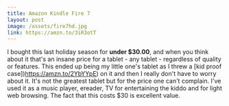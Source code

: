 ```yaml
---
title: Amazon Kindle Fire 7
layout: post
image: /assets/fire7hd.jpg
link: https://amzn.to/3iR3otT
---
```


I bought this last holiday season for **under $30.00**, and when you think about it that's an insane price for a tablet - any tablet - regardless of quality or features.  This ended up being my little one's tablet as I threw a [kid proof case])https://amzn.to/2YbYYpE) on it and then I really don't have to worry about it. It's not the greatest tablet but for the price one can't complain. I've used it as a music player, ereader, TV for entertaining the kiddo and for light web browsing. The fact that this costs $30 is excellent value.